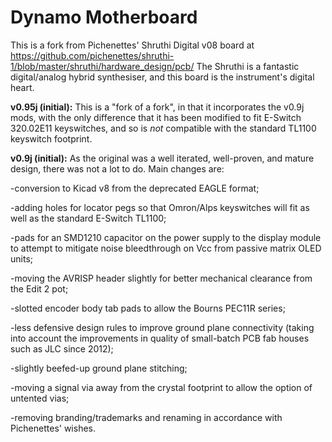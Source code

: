 # Dynamo Motherboard

This is a fork from Pichenettes' Shruthi Digital v08 board at https://github.com/pichenettes/shruthi-1/blob/master/shruthi/hardware_design/pcb/ The Shruthi is a fantastic digital/analog hybrid synthesiser, and this board is the instrument's digital heart.


<b>v0.95j (initial):</b> This is a "fork of a fork", in that it incorporates the v0.9j mods, with the only difference that it has been modified to fit E-Switch 320.02E11 keyswitches, and so is *not* compatible with the standard TL1100 keyswitch footprint.


<b>v0.9j (initial):</b> As the original was a well iterated, well-proven, and mature design, there was not a lot to do. Main changes are: 

-conversion to Kicad v8 from the deprecated EAGLE format;

-adding holes for locator pegs so that Omron/Alps keyswitches will fit as well as the standard E-Switch TL1100;

-pads for an SMD1210 capacitor on the power supply to the display module to attempt to mitigate noise bleedthrough on Vcc from passive matrix OLED units; 

-moving the AVRISP header slightly for better mechanical clearance from the Edit 2 pot; 

-slotted encoder body tab pads to allow the Bourns PEC11R series;

-less defensive design rules to improve ground plane connectivity (taking into account the improvements in quality of small-batch PCB fab houses such as JLC since 2012);

-slightly beefed-up ground plane stitching;

-moving a signal via away from the crystal footprint to allow the option of untented vias;

-removing branding/trademarks and renaming in accordance with Pichenettes' wishes.

